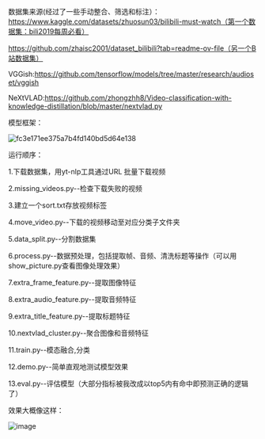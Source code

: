 数据集来源(经过了一些手动整合、筛选和标注）：https://www.kaggle.com/datasets/zhuosun03/bilibili-must-watch（第一个数据集：bili2019每周必看）

https://github.com/zhaisc2001/dataset_bilibili?tab=readme-ov-file（另一个B站数据集）

VGGish:https://github.com/tensorflow/models/tree/master/research/audioset/vggish

NeXtVLAD:https://github.com/zhongzhh8/Video-classification-with-knowledge-distillation/blob/master/nextvlad.py

模型框架：

![fc3e171ee375a7b4fd140bd5d64e138](https://github.com/user-attachments/assets/b9e56fd1-fa78-4363-b807-2a9f8ffb3d7b)

运行顺序：

1.下载数据集，用yt-nlp工具通过URL 批量下载视频

2.missing_videos.py--检查下载失败的视频

3.建立一个sort.txt存放视频标签

4.move_video.py--下载的视频移动至对应分类子文件夹

5.data_split.py--分割数据集

6.process.py--数据预处理，包括提取帧、音频、清洗标题等操作（可以用show_picture.py查看图像处理效果）

7.extra_frame_feature.py--提取图像特征

8.extra_audio_feature.py--提取音频特征

9.extra_title_feature.py--提取标题特征

10.nextvlad_cluster.py--聚合图像和音频特征

11.train.py--模态融合,分类

12.demo.py--简单直观地测试模型效果

13.eval.py--评估模型（大部分指标被我改成以top5内有命中即预测正确的逻辑了）

效果大概像这样：

![image](https://github.com/user-attachments/assets/a3d34dac-bc96-4563-bea7-2fbc5279630d)

